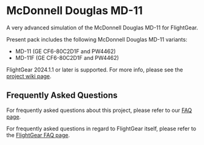 # McDonnell Douglas MD-11
A very advanced simulation of the McDonnell Douglas MD-11 for FlightGear.

Present pack includes the following McDonnell Douglas MD-11 variants:
- MD-11 (GE CF6-80C2D1F and PW4462)
- MD-11F (GE CF6-80C2D1F and PW4462)

FlightGear 2024.1.1 or later is supported. For more info, please see the [project wiki page](https://wiki.flightgear.org/McDonnell_Douglas_MD-11).

## Frequently Asked Questions
For frequently asked questions about this project, please refer to our [FAQ page](https://github.com/Octal450/MD-11/blob/master/Docs/FAQ.md).

For frequently asked questions in regard to FlightGear itself, please refer to the [FlightGear FAQ page](https://wiki.flightgear.org/Frequently_asked_questions).
